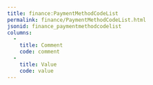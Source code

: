 ```yaml
---
title: finance:PaymentMethodCodeList
permalink: finance/PaymentMethodCodeList.html
jsonid: finance_paymentmethodcodelist
columns:
  - 
    title: Comment
    code: comment
  - 
    title: Value
    code: value
---
```

